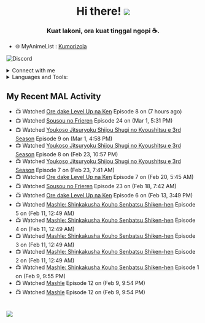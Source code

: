 <h1 align="center">Hi there! <img src="https://media.giphy.com/media/hvRJCLFzcasrR4ia7z/giphy.gif" width="25px"> </h1>
<h3 align="center">Kuat lakoni, ora kuat tinggal ngopi ☕.</h3>

- 🌐 MyAnimeList : [Kumorizola](https://myanimelist.net/animelist/Kumorizola)

![Discord](https://discord.c99.nl/widget/theme-3/761213268009943051.png)
<details>
      <summary>Connect with me</summary>
    <p align="left">
        <a href="https://www.instagram.com/kumorizola/" target="blank"><img align="center"
                src="https://raw.githubusercontent.com/rahuldkjain/github-profile-readme-generator/master/src/images/icons/Social/instagram.svg"
                alt="kumorizola" height="30" width="40" /></a>
        <a href="https://discord.com" target="blank"><img align="center"
                src="https://raw.githubusercontent.com/rahuldkjain/github-profile-readme-generator/master/src/images/icons/Social/discord.svg"
                alt="Kumori#5882" height="30" width="40" /></a>
    </p>
</details>

<details>
    <summary align="left">Languages and Tools:</summary>
<p align="left">
      <a href="https://www.w3schools.com/css/" target="_blank">
        <img src="https://raw.githubusercontent.com/devicons/devicon/master/icons/css3/css3-original-wordmark.svg"
            alt="css3" width="40" height="40" /> </a> <a href="https://www.w3.org/html/" target="_blank"> <img
            src="https://raw.githubusercontent.com/devicons/devicon/master/icons/html5/html5-original-wordmark.svg"
            alt="html5" width="40" height="40" /> </a> <a href="https://www.java.com" target="_blank"> <img
            src="https://raw.githubusercontent.com/devicons/devicon/master/icons/java/java-original.svg" alt="java"
            width="40" height="40" /> </a> <a href="https://developer.mozilla.org/en-US/docs/Web/JavaScript"
            target="_blank"> <img
            src="https://raw.githubusercontent.com/devicons/devicon/master/icons/javascript/javascript-original.svg"
            alt="javascript" width="40" height="40" /> </a> <a href="https://nodejs.org" target="_blank"> <img
            src="https://raw.githubusercontent.com/devicons/devicon/master/icons/nodejs/nodejs-original-wordmark.svg"
            alt="nodejs" width="40" height="40" /> </a> <a href="https://www.python.org" target="_blank"> <img
            src="https://raw.githubusercontent.com/devicons/devicon/master/icons/python/python-original.svg"
            alt="python" width="40" height="40" /> </a> <a href="https://www.typescriptlang.org/" target="_blank"> <img
            src="https://raw.githubusercontent.com/devicons/devicon/master/icons/typescript/typescript-original.svg" 
            alt="typescript" width="40" height="40" /> </a> <a href="https://www.photoshop.com/en" target="_blank"> <img
            src="https://upload.wikimedia.org/wikipedia/commons/a/af/Adobe_Photoshop_CC_icon.svg" alt="photoshop" width="40" height="40"/> </a>
            <a href="https://www.adobe.com/products/premiere.html" target="_blank"> <img
            src="https://upload.wikimedia.org/wikipedia/commons/4/40/Adobe_Premiere_Pro_CC_icon.svg" alt="Premiere pro" width="40" height="40"/> </a>
            <a href="https://www.adobe.com/in/products/illustrator.html" target="_blank"> <img 
            src="https://upload.wikimedia.org/wikipedia/commons/f/fb/Adobe_Illustrator_CC_icon.svg" alt="illustrator" width="40" height="40"/> </a>
      
 </details>
 
 <h2> My Recent MAL Activity</h2>
<!-- MAL_ACTIVITY:start -->

- 📺 Watched [Ore dake Level Up na Ken](https://MyAnimeList.net/anime.php?id=52299) Episode 8 on (7 hours ago)
- 📺 Watched [Sousou no Frieren](https://MyAnimeList.net/anime.php?id=52991) Episode 24 on (Mar 1, 5:31 PM)
- 📺 Watched [Youkoso Jitsuryoku Shijou Shugi no Kyoushitsu e 3rd Season](https://MyAnimeList.net/anime.php?id=51180) Episode 9 on (Mar 1, 4:58 PM)
- 📺 Watched [Youkoso Jitsuryoku Shijou Shugi no Kyoushitsu e 3rd Season](https://MyAnimeList.net/anime.php?id=51180) Episode 8 on (Feb 23, 10:57 PM)
- 📺 Watched [Youkoso Jitsuryoku Shijou Shugi no Kyoushitsu e 3rd Season](https://MyAnimeList.net/anime.php?id=51180) Episode 7 on (Feb 23, 7:41 AM)
- 📺 Watched [Ore dake Level Up na Ken](https://MyAnimeList.net/anime.php?id=52299) Episode 7 on (Feb 20, 5:45 AM)
- 📺 Watched [Sousou no Frieren](https://MyAnimeList.net/anime.php?id=52991) Episode 23 on (Feb 18, 7:42 AM)
- 📺 Watched [Ore dake Level Up na Ken](https://MyAnimeList.net/anime.php?id=52299) Episode 6 on (Feb 13, 3:49 PM)
- 📺 Watched [Mashle: Shinkakusha Kouho Senbatsu Shiken-hen](https://MyAnimeList.net/anime.php?id=55813) Episode 5 on (Feb 11, 12:49 AM)
- 📺 Watched [Mashle: Shinkakusha Kouho Senbatsu Shiken-hen](https://MyAnimeList.net/anime.php?id=55813) Episode 4 on (Feb 11, 12:49 AM)
- 📺 Watched [Mashle: Shinkakusha Kouho Senbatsu Shiken-hen](https://MyAnimeList.net/anime.php?id=55813) Episode 3 on (Feb 11, 12:49 AM)
- 📺 Watched [Mashle: Shinkakusha Kouho Senbatsu Shiken-hen](https://MyAnimeList.net/anime.php?id=55813) Episode 2 on (Feb 11, 12:49 AM)
- 📺 Watched [Mashle: Shinkakusha Kouho Senbatsu Shiken-hen](https://MyAnimeList.net/anime.php?id=55813) Episode 1 on (Feb 9, 9:55 PM)
- 📺 Watched [Mashle](https://MyAnimeList.net/anime.php?id=52211) Episode 12 on (Feb 9, 9:54 PM)
- 📺 Watched [Mashle](https://MyAnimeList.net/anime.php?id=52211) Episode 12 on (Feb 9, 9:54 PM)

<!-- MAL_ACTIVITY:end -->

  
<h2 align="left"> <img src="https://media.discordapp.net/attachments/918405470073520168/919220018355523584/ezgif.com-gif-maker_1.gif">
